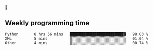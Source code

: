 🐸

## Weekly programming time
<!--START_SECTION:waka-->

```text
Python       8 hrs 56 mins   ████████████████████████▓   98.03 %
XML          5 mins          ▒░░░░░░░░░░░░░░░░░░░░░░░░   01.04 %
Other        4 mins          ▒░░░░░░░░░░░░░░░░░░░░░░░░   00.74 %
```

<!--END_SECTION:waka-->
